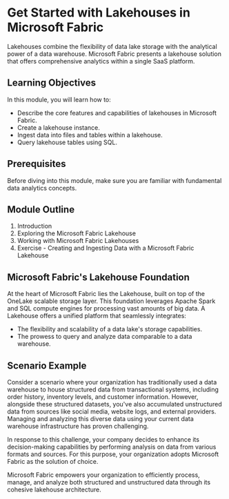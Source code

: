 # Get Started with Lakehouses in Microsoft Fabric

Lakehouses combine the flexibility of data lake storage with the analytical power of a data warehouse. Microsoft Fabric presents a lakehouse solution that offers comprehensive analytics within a single SaaS platform.

## Learning Objectives

In this module, you will learn how to:

- Describe the core features and capabilities of lakehouses in Microsoft Fabric.
- Create a lakehouse instance.
- Ingest data into files and tables within a lakehouse.
- Query lakehouse tables using SQL.

## Prerequisites

Before diving into this module, make sure you are familiar with fundamental data analytics concepts.

## Module Outline

1. Introduction
2. Exploring the Microsoft Fabric Lakehouse
3. Working with Microsoft Fabric Lakehouses
4. Exercise - Creating and Ingesting Data with a Microsoft Fabric Lakehouse

## Microsoft Fabric's Lakehouse Foundation

At the heart of Microsoft Fabric lies the Lakehouse, built on top of the OneLake scalable storage layer. This foundation leverages Apache Spark and SQL compute engines for processing vast amounts of big data. A Lakehouse offers a unified platform that seamlessly integrates:

- The flexibility and scalability of a data lake's storage capabilities.
- The prowess to query and analyze data comparable to a data warehouse.

## Scenario Example

Consider a scenario where your organization has traditionally used a data warehouse to house structured data from transactional systems, including order history, inventory levels, and customer information. However, alongside these structured datasets, you've also accumulated unstructured data from sources like social media, website logs, and external providers. Managing and analyzing this diverse data using your current data warehouse infrastructure has proven challenging.

In response to this challenge, your company decides to enhance its decision-making capabilities by performing analysis on data from various formats and sources. For this purpose, your organization adopts Microsoft Fabric as the solution of choice.

Microsoft Fabric empowers your organization to efficiently process, manage, and analyze both structured and unstructured data through its cohesive lakehouse architecture.

